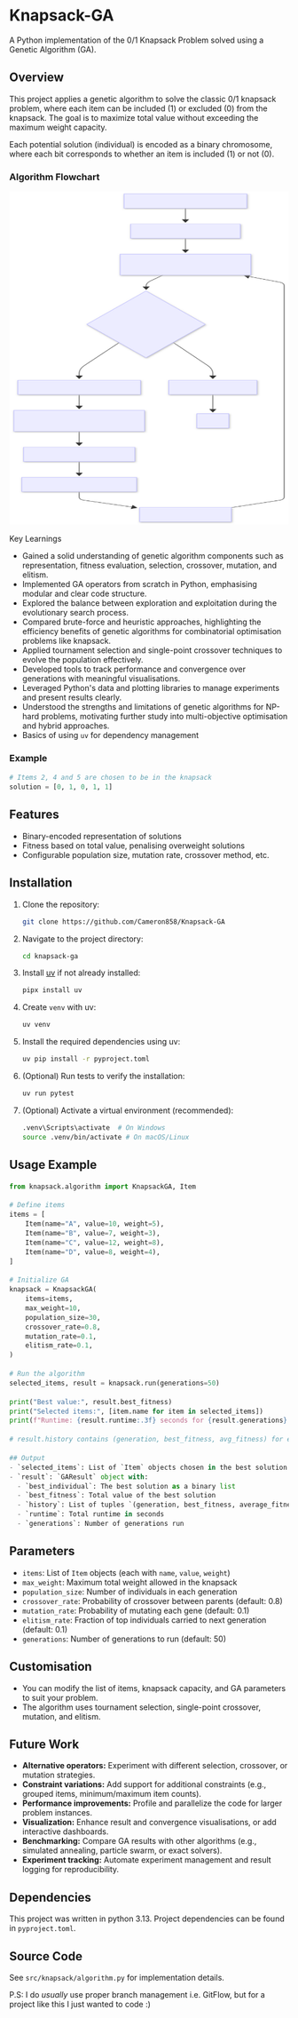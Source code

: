 # Knapsack-GA

A Python implementation of the 0/1 Knapsack Problem solved using a Genetic Algorithm (GA).

## Overview

This project applies a genetic algorithm to solve the classic 0/1 knapsack problem, where each item can be included (1) or excluded (0) from the knapsack. The goal is to maximize total value without exceeding the maximum weight capacity.

Each potential solution (individual) is encoded as a binary chromosome, where each bit corresponds to whether an item is included (1) or not (0).

### Algorithm Flowchart
<img src="docs/algorithm.svg" width="600" height="600" alt="Flowchart illustrating the steps of a genetic algorithm for solving the 0/1 knapsack problem. The process starts with initializing GA parameters, generating the initial population, and evaluating the fitness of each individual. It checks if the stopping condition is met. If not, it selects parents via tournament, applies crossover to produce offspring, applies mutation to offspring, and evaluates the fitness of offspring. The new population is formed and the process repeats. If the stopping condition is met, the best solution is returned and the algorithm ends. The flowchart includes decision points labeled Yes and No, and all process steps are clearly labeled with descriptive text. The overall tone is instructional and methodical, supporting understanding of the genetic algorithm workflow." />

Key Learnings
- Gained a solid understanding of genetic algorithm components such as representation, fitness evaluation, selection, crossover, mutation, and elitism.
- Implemented GA operators from scratch in Python, emphasising modular and clear code structure.
- Explored the balance between exploration and exploitation during the evolutionary search process.
- Compared brute-force and heuristic approaches, highlighting the efficiency benefits of genetic algorithms for combinatorial optimisation problems like knapsack.
- Applied tournament selection and single-point crossover techniques to evolve the population effectively.
- Developed tools to track performance and convergence over generations with meaningful visualisations.
- Leveraged Python's data and plotting libraries to manage experiments and present results clearly.
- Understood the strengths and limitations of genetic algorithms for NP-hard problems, motivating further study into multi-objective optimisation and hybrid approaches.
- Basics of using `uv` for dependency management

### Example
```python
# Items 2, 4 and 5 are chosen to be in the knapsack
solution = [0, 1, 0, 1, 1]
```

## Features
- Binary-encoded representation of solutions
- Fitness based on total value, penalising overweight solutions
- Configurable population size, mutation rate, crossover method, etc.

## Installation

1. Clone the repository:
    ```bash
    git clone https://github.com/Cameron858/Knapsack-GA
    ```

2. Navigate to the project directory:
    ```bash
    cd knapsack-ga
    ```

3. Install [uv](https://github.com/astral-sh/uv) if not already installed:
    ```bash
    pipx install uv
    ```

4. Create `venv` with uv:
    ```bash
    uv venv
    ```

5. Install the required dependencies using uv:
    ```bash
    uv pip install -r pyproject.toml
    ```

6. (Optional) Run tests to verify the installation:
    ```bash
    uv run pytest
    ```

7. (Optional) Activate a virtual environment (recommended):
    ```bash
    .venv\Scripts\activate  # On Windows
    source .venv/bin/activate # On macOS/Linux
    ```

## Usage Example

```python
from knapsack.algorithm import KnapsackGA, Item

# Define items
items = [
    Item(name="A", value=10, weight=5),
    Item(name="B", value=7, weight=3),
    Item(name="C", value=12, weight=8),
    Item(name="D", value=8, weight=4),
]

# Initialize GA
knapsack = KnapsackGA(
    items=items,
    max_weight=10,
    population_size=30,
    crossover_rate=0.8,
    mutation_rate=0.1,
    elitism_rate=0.1,
)

# Run the algorithm
selected_items, result = knapsack.run(generations=50)

print("Best value:", result.best_fitness)
print("Selected items:", [item.name for item in selected_items])
print(f"Runtime: {result.runtime:.3f} seconds for {result.generations} generations")

# result.history contains (generation, best_fitness, avg_fitness) for each generation

## Output
- `selected_items`: List of `Item` objects chosen in the best solution
- `result`: `GAResult` object with:
  - `best_individual`: The best solution as a binary list
  - `best_fitness`: Total value of the best solution
  - `history`: List of tuples `(generation, best_fitness, average_fitness)` for each generation
  - `runtime`: Total runtime in seconds
  - `generations`: Number of generations run
```

## Parameters
- `items`: List of `Item` objects (each with `name`, `value`, `weight`)
- `max_weight`: Maximum total weight allowed in the knapsack
- `population_size`: Number of individuals in each generation
- `crossover_rate`: Probability of crossover between parents (default: 0.8)
- `mutation_rate`: Probability of mutating each gene (default: 0.1)
- `elitism_rate`: Fraction of top individuals carried to next generation (default: 0.1)
- `generations`: Number of generations to run (default: 50)

## Customisation
- You can modify the list of items, knapsack capacity, and GA parameters to suit your problem.
- The algorithm uses tournament selection, single-point crossover, mutation, and elitism.

## Future Work
- **Alternative operators:** Experiment with different selection, crossover, or mutation strategies.
- **Constraint variations:** Add support for additional constraints (e.g., grouped items, minimum/maximum item counts).
- **Performance improvements:** Profile and parallelize the code for larger problem instances.
- **Visualization:** Enhance result and convergence visualisations, or add interactive dashboards.
- **Benchmarking:** Compare GA results with other algorithms (e.g., simulated annealing, particle swarm, or exact solvers).
- **Experiment tracking:** Automate experiment management and result logging for reproducibility.

## Dependencies

This project was written in python 3.13. Project dependencies can be found in `pyproject.toml`.

## Source Code
See `src/knapsack/algorithm.py` for implementation details.

P.S: I do *usually* use proper branch management i.e. GitFlow, but for a project like this I just wanted to code :) 